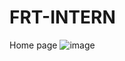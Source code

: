 # FRT-INTERN
Home page
![image](https://github.com/chakrabortyshovik/FRT-INTERN/assets/113231338/916d9cda-ded7-4936-abec-9c5532d27bd9)
